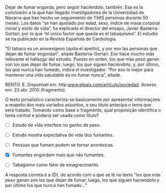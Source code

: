 

Dejar de fumar engorda, pero seguir haciéndolo, también. Esa es la conclusión a la que han llegado investigadores de la Universidad de Navarra que han hecho un seguimiento de 7.565 personas durante 50 meses. Los datos “se han ajustado por edad, sexo, índice de masa corporal inicial y estilo de vida”, ha explicada el director del ensayo, Javier Basterra-Gortari, por lo que “el único factor que queda es el tabaquismo”. El estudio se ha publicado en la Revista Española de Cardiología.

“El tabaco es un anorexígeno \[quita el apetito], y por eso las personas que dejan de fumar engordan", añade Basterra-Gortari. Eso hace mucho más relevante el hallazgo del estudio. Puesto en orden, los que más peso ganan son los que dejan de fumar, luego, los que siguen haciéndolo, y, por último, los que nunca han fumado, indica el investigador. “Por eso lo mejor para mantener una vida saludable es no fumar nunca”, añade.

BENTO. E. Disponível em: http:www.elpais.com/articulo/sociedad. Acesso em: 23 abr. 2010 (fragmento).

O texto jornalístico caracteriza-se basicamente por apresentar informações a respeito dos mais variados assuntos, e seu título antecipa o tema que será tratado. Tomando como base o fragmento, qual proposição identifica o tema central e poderia ser usada como título?



- [ ] Estudo de vida interfere no ganho de peso.
- [ ] Estudo mostra expectativa de vida dos fumantes.
- [ ] Pessoas que fumam podem se tornar anoréxicas.
- [x] Fumantes engordam mais que não fumantes.
- [ ] Tabagismo como fator de emagrecimento.


A resposta correta é a (D), de acordo com o que se lê no texto “los que más peso ganan son los que dejan de fumar, luego, los que siguen haciendolo y por último los que nunca han fumado…”

        